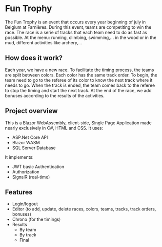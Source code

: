 # Fun Trophy
The Fun Trophy is an event that occurs every year beginning of july in Belgium at Farnières.
During this event, teams are competiting to win the race.
The race is a serie of tracks that each team need to do as fast as possible. 
At the menu: running, climbing, swimming,... in the wood or in the mud, different activities like archery,...

## How does it work?
Each year, we have a new race. To facilitate the timing process, the teams are split between colors.
Each color has the same track order. 
To begin, the team need to go to the referee of its color to know the next track where it needs to go. When the track is ended, the team comes back to the referee to stop the timing and start the next track.
At the end of the race, we add bonuses according to the results of the activities.

## Project overview
This is a Blazor WebAssembly, client-side, Single Page Application made nearly exclusively in C#, HTML and CSS.
It uses:
- ASP.Net Core API
- Blazor WASM
- SQL Server Database

It implements:
- JWT basic Authentication
- Authorization
- SignalR (real-time)

## Features
- Login/logout
- Editor (to add, update, delete races, colors, teams, tracks, track orders, bonuses)
- Chrono (for the timings)
- Results
  - By team
  - By track
  - Final


